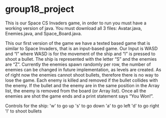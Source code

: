 # group18_project

This is our Space CS Invaders game, in order to run you must have a working version of java.
You must download all 3 files: Avatar.java, Enemies.java, and Space_Board.java. 

This our first version of the game we have a texted based game that is similar to Space Invaders, that is an input-based game. Our Input is WASD and “l” where WASD is for the movement of the ship and “l” is pressed to shoot a bullet. The ship is represented with the letter “S” and the enemies are “Z”.  Currently the enemies spawn randomly per row, the number of enemies can be changed in future implementation, as levels are created. As of right now the enemies cannot shoot bullets, therefore there is no way to lose the game. Each enemy is killed and removed if the bullet collides with the enemy. If the bullet and the enemy are in the same position in the Array list, the enemy is removed from the board (or Array list). Once all the enemies are shot the game ends and a print statement says “You Won!”. 

Controls for the ship:
  'w' to go up
  's' to go down
  'a' to go left 
  'd' to go right 
  'l' to shoot bullets 
